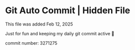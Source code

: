 # Git Auto Commit | Hidden File

This file was added Feb 12, 2025

Just for fun and keeping my daily git commit active 🤪

commit number: 3271275
